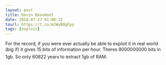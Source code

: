 ```yaml
---
layout: post
title: Kevin Beaumont
date: 2018-07-27 01:00:22
tourl: https://t.co/mJWyBQgFpy
tags: [exploit]
---
```

For the record, if you were ever actually be able to exploit it in real world (big if) it gives 15 bits of information per hour. Theres 8000000000 bits in 1gb. So only 60822 years to extract 1gb of RAM.